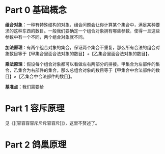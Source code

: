 # Part 0 基础概念

**组合对象**：一种有特殊结构的对象，组合问题会让你计算某个集合中，满足某种要求的这种东西的数目。一般我们要确定一个组合对象拥有哪些参数，使得一旦这些参数中有一个不同，两个组合对象就不同。

**加法原理**：有两个组合对象的集合，保证两个集合不重复，那么所有合法的组合对象数目等于【甲集合里面合法对象的数目】$+$【乙集合里面合法对象的数目】。

**乘法原理**：假设每个组合对象都可以看做左右两部分的拼接。甲集合为左部件的集合，乙集合为右部件的集合，那么总组合对象的数目等于【甲集合中合法部件的数目】$\times$【乙集合中合法部件的数目】。

**基准点**：我们需要给

# Part 1 容斥原理

见《[[容容容容斥斥斥容容斥]]》，这里不赘述了。

# Part 2 鸽巢原理

